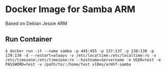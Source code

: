 # Docker Image for Samba ARM

Based on Debian Jessie ARM

## Run Container

```
$ docker run -it --name samba -p 445:455 -p 137:137 -p 138:138 -p 139:139 -d --restart=always -v /etc/localtime:/etc/localtime:ro -v /etc/timezone:/etc/timezone:ro --hostname=Servername -e USER=test -e PASSWORD=test -v /path/to/:/home/test vl0ms/armhf-samba
```

